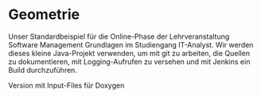 # Geometrie
Unser Standardbeispiel für die Online-Phase der Lehrveranstaltung Software Management Grundlagen im Studiengang IT-Analyst. Wir werden dieses kleine Java-Projekt verwenden, um mit git zu arbeiten, die Quellen zu dokumentieren, mit Logging-Aufrufen zu versehen und mit Jenkins ein Build durchzuführen.

Version mit Input-Files für Doxygen
